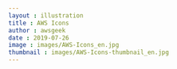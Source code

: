 ```yaml
---
layout : illustration
title : AWS Icons
author : awsgeek
date : 2019-07-26
image : images/AWS-Icons_en.jpg
thumbnail : images/AWS-Icons-thumbnail_en.jpg
---
```

